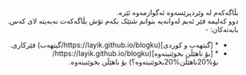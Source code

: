<div dir="rtl">
بڵاگەکەم لە وێردپرێسەوە ئەگوازمەوە ئێرە.
<br/>
دوو کەلیمە فێر ئەبم لەوانەیە بتوانم شتێک بکەم تۆش بڵاگەکەت نەبەیتە لای کەس.
<br/>
بابەتەکان:
- 
<br/>
<ul dir="rtl">
<li>
* [گیتهەب و کوردی](https://layik.github.io/blogku/گیتهەب) فێرکاری.
</li><li>
* [بۆ ناهێڵن بخوێنینەوە](https://layik.github.io/blogku/بۆ%20ناهێڵن%20بخوێنینەوە؟) بۆ ناهێڵن بخوێنینەوە.
</li>
</ul>

</div>
